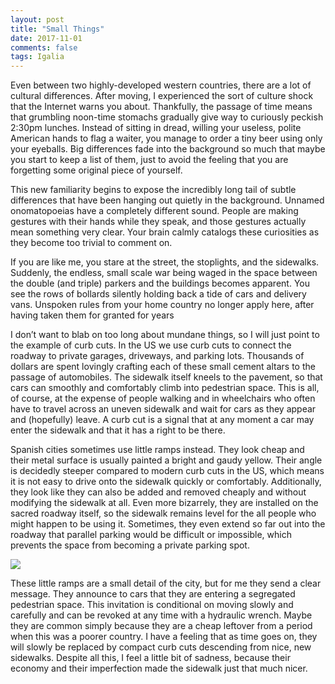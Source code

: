```yaml
---
layout: post
title: "Small Things"
date: 2017-11-01
comments: false
tags: Igalia
---
```


Even between two highly-developed western countries, there are a lot of
cultural differences.  After moving, I experienced the sort of culture shock
that the Internet warns you about. Thankfully, the passage of time means that
grumbling noon-time stomachs gradually give way to curiously peckish 2:30pm
lunches.  Instead of sitting in dread, willing your useless, polite American
hands to flag a waiter, you manage to order a tiny beer using only your
eyeballs. Big differences fade into the background so much that maybe you start
to keep a list of them, just to avoid the feeling that you are forgetting some
original piece of yourself.

This new familiarity begins to expose the incredibly long tail of subtle
differences that have been hanging out quietly in the background. Unnamed
onomatopoeias have a completely different sound. People are making gestures
with their hands while they speak, and those gestures actually mean something
very clear. Your brain calmly catalogs these curiosities as they become too
trivial to comment on.

If you are like me, you stare at the street, the stoplights, and the sidewalks.
Suddenly, the endless, small scale war being waged in the space between the
double (and triple) parkers and the buildings becomes apparent. You see the rows
of bollards silently holding back a tide of cars and delivery vans. Unspoken
rules from your home country no longer apply here, after having taken them for
granted for years

I don’t want to blab on too long about mundane things, so I will just point to
the example of curb cuts. In the US we use curb cuts to connect the roadway to
private garages, driveways, and parking lots. Thousands of dollars are spent
lovingly crafting each of these small cement altars to the passage of
automobiles. The sidewalk itself kneels to the pavement, so that cars can
smoothly and comfortably climb into pedestrian space. This is all, of course, at
the expense of people walking and in wheelchairs who often have to travel across
an uneven sidewalk and wait for cars as they appear and (hopefully) leave. A
curb cut is a signal that at any moment a car may enter the sidewalk and that
it has a right to be there.

Spanish cities sometimes use little ramps instead. They look cheap and their
metal surface is usually painted a bright and gaudy yellow. Their angle is
decidedly steeper compared to modern curb cuts in the US, which means it is not
easy to drive onto the sidewalk quickly or comfortably. Additionally, they look
like they can also be added and removed cheaply and without modifying the
sidewalk at all. Even more bizarrely, they are installed on the sacred roadway
itself, so the sidewalk remains level for the all people who might happen to be
using it. Sometimes, they even extend so far out into the roadway that parallel
parking would be difficult or impossible, which prevents the space from becoming
a private parking spot.

<div class="photo">
  <img src="{{ page.images_dir }}/ramp.jpg"/>
</div>

These little ramps are a small detail of the city, but for me they send a clear
message. They announce to cars that they are entering a segregated pedestrian
space. This invitation is conditional on moving slowly and carefully and can be
revoked at any time with a hydraulic wrench. Maybe they are common simply
because they are a cheap leftover from a period when this was a poorer country.
I have a feeling that as time goes on, they will slowly be replaced by compact
curb cuts descending from nice, new sidewalks. Despite all this, I feel a little
bit of sadness, because their economy and their imperfection made the sidewalk
just that much nicer.

